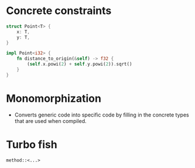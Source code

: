 # Concrete constraints

```Rust
struct Point<T> {
    x: T,
    y: T,
}

impl Point<i32> {
    fn distance_to_origin(&self) -> f32 {
        (self.x.powi(2) + self.y.powi(2)).sqrt()
    }
}
```

# Monomorphization
- Converts generic code into specific code by filling in the concrete types that are used when compiled.

# Turbo fish
```
method::<...>
```